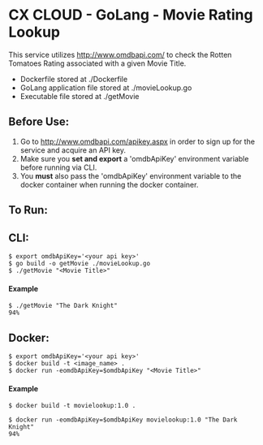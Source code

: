 # CX CLOUD - GoLang - Movie Rating Lookup

This service utilizes http://www.omdbapi.com/ to check the Rotten Tomatoes Rating associated with a given Movie Title.

+ Dockerfile stored at ./Dockerfile
+ GoLang application file stored at ./movieLookup.go
+ Executable file stored at ./getMovie

## Before Use:

1) Go to http://www.omdbapi.com/apikey.aspx in order to sign up for the service and acquire an API key.
2) Make sure you **set and export** a 'omdbApiKey' environment variable before running via CLI.
3) You **must** also pass the 'omdbApiKey' environment variable to the docker container when running the docker container.

## To Run:

## CLI:
```
$ export omdbApiKey='<your api key>'
$ go build -o getMovie ./movieLookup.go
$ ./getMovie "<Movie Title>"
```

#### Example

```
$ ./getMovie "The Dark Knight"
94%
```

## Docker:
```
$ export omdbApiKey='<your api key>'
$ docker build -t <image_name> .
$ docker run -eomdbApiKey=$omdbApiKey "<Movie Title>"
```

#### Example

```
$ docker build -t movielookup:1.0 .

$ docker run -eomdbApiKey=$omdbApiKey movielookup:1.0 "The Dark Knight"
94%
```